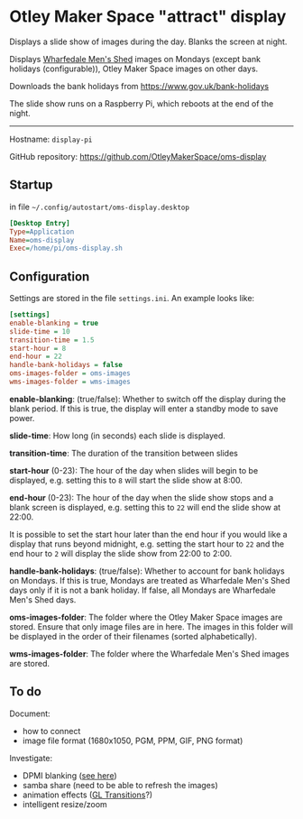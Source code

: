 # Otley Maker Space "attract" display

Displays a slide show of images during the day. Blanks the screen at night.

Displays [Wharfedale Men's Shed](https://wharfedalemensshed.org.uk/) images on Mondays (except bank holidays (configurable)), Otley Maker Space images on other days.

Downloads the bank holidays from https://www.gov.uk/bank-holidays

The slide show runs on a Raspberry Pi, which reboots at the end of the night.

---

Hostname: `display-pi`

GitHub repository: https://github.com/OtleyMakerSpace/oms-display

## Startup

in file `~/.config/autostart/oms-display.desktop`

```ini
[Desktop Entry]
Type=Application
Name=oms-display
Exec=/home/pi/oms-display.sh
```

## Configuration

Settings are stored in the file `settings.ini`. An example looks like:

```ini
[settings]
enable-blanking = true
slide-time = 10
transition-time = 1.5
start-hour = 8
end-hour = 22
handle-bank-holidays = false
oms-images-folder = oms-images
wms-images-folder = wms-images
```

**enable-blanking**: (true/false): Whether to switch off the display during the blank period. If this is true, the display will enter a standby mode to save power.

**slide-time**: How long (in seconds) each slide is displayed.

**transition-time**: The duration of the transition between slides

**start-hour** (0-23): The hour of the day when slides will begin to be displayed, e.g. setting this to `8` will start the slide show at 8:00.

**end-hour** (0-23): The hour of the day when the slide show stops and a blank screen is displayed, e.g. setting this to `22` will end the slide show at 22:00.

It is possible to set the start hour later than the end hour if you would like a display that runs beyond midnight, e.g. setting the start hour to `22` and the end hour to `2` will display the slide show from 22:00 to 2:00.

**handle-bank-holidays**: (true/false): Whether to account for bank holidays on Mondays. If this is true, Mondays are treated as Wharfedale Men's Shed days only if it is not a bank holiday. If false, all Mondays are Wharfedale Men's Shed days.

**oms-images-folder**: The folder where the Otley Maker Space images are stored. Ensure that only image files are in here. The images in this folder will be displayed in the order of their filenames (sorted alphabetically).

**wms-images-folder**: The folder where the Wharfedale Men's Shed images are stored.

## To do

Document:
- how to connect
- image file format (1680x1050, PGM, PPM, GIF, PNG format)

Investigate:
- DPMI blanking ([see here](https://raspberrypi.stackexchange.com/questions/59898/how-can-i-blank-the-screen-from-the-command-line-over-ssh))
- samba share (need to be able to refresh the images)
- animation effects ([GL Transitions](https://gl-transitions.com/)?)
- intelligent resize/zoom
